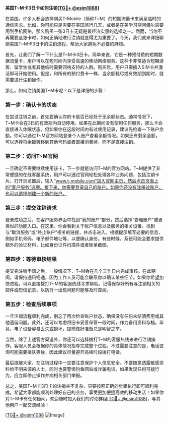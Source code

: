 **美国T~M卡3日卡如何注销[[TG💪+ @esim1088](https://t.me/s/esim1088)]**

在美国，许多人都会选择购买T-Mobile（简称T~M）的短期流量卡来满足临时的通信需求。比如，你可能只是需要在美国旅行几天，或者是在美学习期间偶尔需要用到手机网络，那么购买一张3日卡无疑是最经济实惠的选择之一。然而，当你不再需要这张卡时，如何正确地进行注销就显得尤为重要了。今天，我们就来详细聊聊美国T~M卡3日卡的注销流程，帮助大家避免不必要的麻烦。

首先，让我们了解一下什么是T~M卡3日卡。简单来说，它是一种预付费的短期数据流量卡，用户可以在短时间内享受高速的移动网络服务。这种卡非常适合短期游客、留学生或者其他临时需要网络支持的人群。购买后，用户只需插入SIM卡并激活即可开始使用。但是，和所有的预付费卡一样，当余额耗尽或有效期到期时，就需要进行注销操作。

那么，如何注销美国T~M卡呢？以下是详细的步骤：

### 第一步：确认卡的状态

在尝试注销之前，首先要确认你的卡是否已经处于无余额状态。通常情况下，T~M卡会在3日的有效期内自动停用。如果在此期间没有使用任何服务，那么卡会直接进入休眠状态。但如果你在这段时间内有过使用记录，建议先检查一下账户余额。你可以通过T~M官方网站登录个人账户查看余额情况。如果还有剩余金额，可以选择将余额转移到其他号码或者直接消费掉，而不是直接注销。

### 第二步：访问T~M官网

一旦确定不需要继续使用该卡，下一步就是访问T~M的官方网站。T~M提供了非常便捷的在线客服系统，用户可以通过官网轻松处理各种业务问题，包括注销卡片。打开浏览器后，输入“www.t-mobile.com”进入官网主页，然后点击页面上的“客户服务”选项。接下来，你需要登录自己的账户。如果你还没有注册过账户，也可以选择创建一个新的账户。

### 第三步：提交注销请求

登录成功之后，在客户服务界面中找到“我的账户”部分，然后选择“管理账户”或者类似的功能入口。在这里，你会看到关于账户信息以及服务的相关设置。找到与“取消服务”或“终止账户”相关的链接，并点击进入。根据提示填写必要的信息，例如手机号码、电子邮件地址等，以便确认身份。有些时候，系统可能会要求提供额外的验证材料，比如身份证件扫描件或者账单截图。

### 第四步：等待审核结果

提交完注销申请之后，一般情况下，T~M会在几个工作日内完成审核。在此期间，请保持通讯畅通，因为工作人员可能会联系你以确认某些细节。如果你希望加快进程，可以直接拨打T~M的客服热线寻求帮助。记得保存好所有与注销相关的邮件或短信记录，以防万一出现问题时能够及时查阅。

### 第五步：检查后续事项

一旦注销流程顺利完成，别忘了再次检查账户状态，确保没有任何未结清费用或其他遗留问题。此外，还可以考虑将旧卡妥善保管一段时间，作为备用资料存档。毕竟，电子设备容易丢失或损坏，提前做好准备总是明智之举。

当然，除了上述官方渠道外，你还可以选择拨打T~M的客服热线来进行注销操作。客服人员会根据你的具体情况指导完成整个过程。不过需要注意的是，电话咨询可能需要排队等候，因此建议尽量避开高峰时段拨打电话。

最后提醒大家，在注销过程中一定要注意保护个人信息安全。不要随意透露敏感资料给不明来源的人士，同时也要警惕钓鱼网站或诈骗电话。如果发现任何可疑行为，应立即停止操作并向相关部门举报。

总之，美国T~M卡3日卡的注销并不复杂，只要按照正确的步骤执行即可顺利完成。希望大家都能顺利处理好自己的业务，享受更加便捷高效的移动生活！如果你对T~M卡有任何疑问，欢迎随时加入我们的讨论群组[[TG💪+ @esim1088](https://t.me/s/esim1088)]，与其他用户一起交流经验！

[[TG💪+ @esim1088](https://t.me/s/esim1088) ![Image](https://i.postimg.cc/4NQfJmqS/Snipaste-2025-05-13-00-14-12.png)]